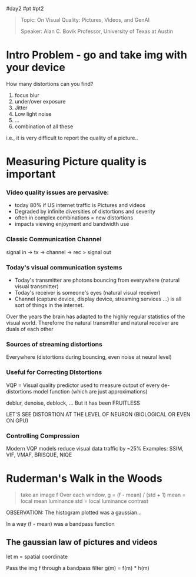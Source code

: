 
#day2 #pt #pt2 

> Topic:
> On Visual Quality: Pictures, Videos, and GenAI
> 
> Speaker:
> Alan C. Bovik
> Professor, University of Texas at Austin

# Intro Problem - go and take img with your device

How many distortions can you find?
1. focus blur
2. under/over exposure
3. Jitter
4. Low light noise
5. ...
6. combination of all these

i.e., it is very difficult to report the quality of a picture..

# Measuring Picture quality is important

### Video quality issues are pervasive:

- today 80% if US internet traffic is Pictures and videos
- Degraded by infinite diversities of distortions and severity
- often in complex combinations = new distortions
- impacts viewing enjoyment and bandwidth use

### Classic Communication Channel

signal in -> tx -> channel -> rec > signal out

### Today's visual communication systems

- Today's transmitter are photons bouncing from everywhere (natural visual transmitter)
- Today's receiver is someone's eyes (natural visual receiver)
- Channel (capture device, display device, streaming services ...) is all sort of things in the internet.

Over the years the brain has adapted to the highly regular statistics of the visual world.
Thereforre the natural transmitter and natural receiver are duals of each other


### Sources of streaming distortions

Everywhere (distortions during bouncing, even noise at neural level)

### Useful for Correcting DIstortions

VQP = Visual quality predictor
used to measure output of every de-distortions model function (which are just approximations)

deblur, denoise, deblock, ...
But it has been FRUITLESS

LET'S SEE DISTORTION AT THE LEVEL OF NEURON (BIOLOGICAL OR EVEN ON GPU)


### Controlling Compression

Modern VQP models reduce visual data traffic by ~25%
Examples:
SSIM, VIF, VMAF, BRISQUE, NIQE

# Ruderman's Walk in the Woods

> take an image f
> Over each window, g = (f - mean) / (std + 1)
> mean = local mean luminance
> std = local luminance contrast

OBSERVATION: The histogram plotted was a gaussian...

In a way (f - mean) was a bandpass function


## The gaussian law of pictures and videos

let m = spatial coordinate

Pass the img f through a bandpass filter
g(m) = f(m) * h(m)